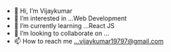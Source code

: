 - 👋 Hi, I’m Vijaykumar
- 👀 I’m interested in ...Web Development
- 🌱 I’m currently learning ...React JS
- 💞️ I’m looking to collaborate on ...
- 📫 How to reach me ...vijaykumar19797@gmail.com

<!---
Vijaykumar-19797/Vijaykumar-19797 is a ✨ special ✨ repository because its `README.md` (this file) appears on your GitHub profile.
You can click the Preview link to take a look at your changes.
--->
